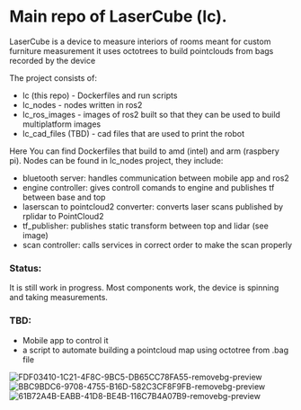 # Main repo of LaserCube (lc).
LaserCube is a device to measure interiors of rooms meant for custom furniture measurement
it uses octotrees to build pointclouds from bags recorded by the device

The project consists of:
  - lc (this repo) - Dockerfiles and run scripts
  - lc_nodes - nodes written in ros2
  - lc_ros_images - images of ros2 built so that they can be used to build multiplatform images
  - lc_cad_files (TBD) - cad files that are used to print the robot


Here You can find Dockerfiles that build to amd (intel) and arm (raspbery pi). Nodes can be found in lc_nodes project, they include:
  - bluetooth server: handles communication between mobile app and ros2
  - engine controller: gives controll comands to engine and publishes tf between base and top
  - laserscan to pointcloud2 converter: converts laser scans published by rplidar to PointCloud2 
  - tf_publisher: publishes static transform between top and lidar (see image)
  - scan controller: calls services in correct order to make the scan properly

### Status: 
It is still work in progress. Most components work, the device is spinning and taking measurements.

### TBD:
  - Mobile app to control it 
  - a script to automate building a pointcloud map using octotree from .bag file
 
![FDF03410-1C21-4F8C-9BC5-DB65CC78FA55-removebg-preview](https://user-images.githubusercontent.com/31793531/182208791-db0aaa0e-c2c2-47f5-af29-ac69b3f30597.png)
![BBC9BDC6-9708-4755-B16D-582C3CF8F9FB-removebg-preview](https://user-images.githubusercontent.com/31793531/182208798-50bb9a25-80fd-48b4-933c-f4b9f1bfa7f7.png)
![61B72A4B-EABB-41D8-BE4B-116C7B4A07B9-removebg-preview](https://user-images.githubusercontent.com/31793531/182208803-69f9151f-5c8c-4bd8-8948-b84db49dae74.png)
